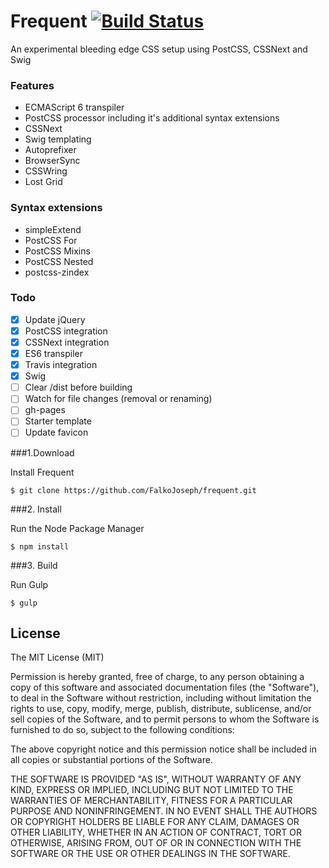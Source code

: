 # Frequent [![Build Status](https://travis-ci.org/FalkoJoseph/frequent.svg)](https://travis-ci.org/FalkoJoseph/frequent)
An experimental bleeding edge CSS setup using PostCSS, CSSNext and Swig

### Features

- ECMAScript 6 transpiler
- PostCSS processor including it's additional syntax extensions
- CSSNext
- Swig templating
- Autoprefixer
- BrowserSync
- CSSWring
- Lost Grid

### Syntax extensions

- simpleExtend
- PostCSS For
- PostCSS Mixins
- PostCSS Nested
- postcss-zindex

### Todo

- [x] Update jQuery
- [x] PostCSS integration
- [x] CSSNext integration
- [x] ES6 transpiler
- [x] Travis integration
- [x] Swig
- [ ] Clear /dist before building
- [ ] Watch for file changes (removal or renaming)
- [ ] gh-pages
- [ ] Starter template
- [ ] Update favicon

###1.Download

Install Frequent

	$ git clone https://github.com/FalkoJoseph/frequent.git

###2. Install

Run the Node Package Manager

	$ npm install

###3. Build

Run Gulp

	$ gulp

## License

The MIT License (MIT)

Permission is hereby granted, free of charge, to any person obtaining a copy of this software and associated documentation files (the "Software"), to deal in the Software without restriction, including without limitation the rights to use, copy, modify, merge, publish, distribute, sublicense, and/or sell copies of the Software, and to permit persons to whom the Software is furnished to do so, subject to the following conditions:

The above copyright notice and this permission notice shall be included in all copies or substantial portions of the Software.

THE SOFTWARE IS PROVIDED "AS IS", WITHOUT WARRANTY OF ANY KIND, EXPRESS OR IMPLIED, INCLUDING BUT NOT LIMITED TO THE WARRANTIES OF MERCHANTABILITY, FITNESS FOR A PARTICULAR PURPOSE AND NONINFRINGEMENT. IN NO EVENT SHALL THE AUTHORS OR COPYRIGHT HOLDERS BE LIABLE FOR ANY CLAIM, DAMAGES OR OTHER LIABILITY, WHETHER IN AN ACTION OF CONTRACT, TORT OR OTHERWISE, ARISING FROM, OUT OF OR IN CONNECTION WITH THE SOFTWARE OR THE USE OR OTHER DEALINGS IN THE SOFTWARE.
